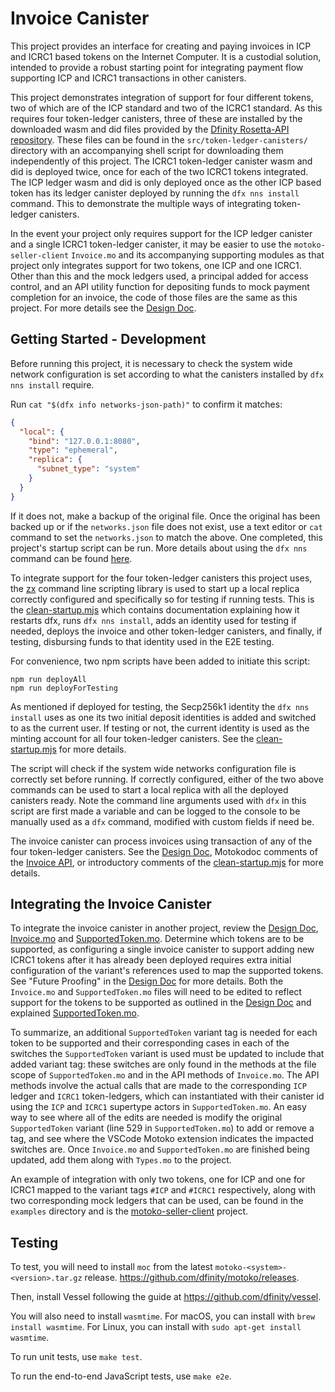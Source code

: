 # Invoice Canister

This project provides an interface for creating and paying invoices in ICP and ICRC1 based tokens on the Internet Computer. It is a custodial solution, intended to provide a robust starting point for integrating payment flow supporting ICP and ICRC1 transactions in other canisters.

This project demonstrates integration of support for four different tokens, two of which are of the ICP standard and two of the ICRC1 standard. As this requires four token-ledger canisters, three of these are installed by the downloaded wasm and did files provided by the [Dfinity Rosetta-API repository](https://github.com/dfinity/ic/tree/master/rs/rosetta-api). These files can be found in the `src/token-ledger-canisters/` directory with an accompanying shell script for downloading them independently of this project. The ICRC1 token-ledger canister wasm and did is deployed twice, once for each of the two ICRC1 tokens integrated. The ICP ledger wasm and did is only deployed once as the other ICP based token has its ledger canister deployed by running the `dfx nns install` command. This to demonstrate the multiple ways of integrating token-ledger canisters.

In the event your project only requires support for the ICP ledger canister and a single ICRC1 token-ledger canister, it may be easier to use the `motoko-seller-client` `Invoice.mo` and its accompanying supporting modules as that project only integrates support for two tokens, one ICP and one ICRC1. Other than this and the mock ledgers used, a principal added for access control, and an API utility function for depositing funds to mock payment completion for an invoice, the code of those files are the same as this project. For more details see the [Design Doc](./docs/DesignDoc.md). 

## Getting Started - Development

Before running this project, it is necessary to check the system wide network configuration is set according to what the canisters installed by `dfx nns install` require.

Run `cat "$(dfx info networks-json-path)"` to confirm it matches:

```json
{
  "local": {
    "bind": "127.0.0.1:8080",
    "type": "ephemeral",
    "replica": {
      "subnet_type": "system"
    }
  }
}
```
If it does not, make a backup of the original file. Once the original has been backed up or if the `networks.json` file does not exist, use a text editor or `cat` command to set the `networks.json` to match the above. One completed, this project's startup script can be run. More details about using the `dfx nns` command can be found [here](https://github.com/dfinity/sdk/blob/master/docs/cli-reference/dfx-nns.md). 

To integrate support for the four token-ledger canisters this project uses, the [zx](https://github.com/google/zx) command line scripting library is used to start up a local replica correctly configured and specifically so for testing if running tests. This is the [clean-startup.mjs](./clean-startup.mjs) which contains documentation explaining how it restarts dfx, runs `dfx nns install`, adds an identity used for testing if needed, deploys the invoice and other token-ledger canisters, and finally, if testing, disbursing funds to that identity used in the E2E testing.

For convenience, two npm scripts have been added to initiate this script:  

`npm run deployAll`  
`npm run deployForTesting`  

As mentioned if deployed for testing, the Secp256k1 identity the `dfx nns install` uses as one its two initial deposit identities is added and switched to as the current user. If testing or not, the current identity is used as the minting account for all four token-ledger canisters. See the [clean-startup.mjs](./clean-startup.mjs) for more details. 

The script will check if the system wide networks configuration file is correctly set before running. If correctly configured, either of the two above commands can be used to start a local replica with all the deployed canisters ready. Note the command line arguments used with `dfx` in this script are first made a variable and can be logged to the console to be manually used as a `dfx` command, modified with custom fields if need be.  

The invoice canister can process invoices using transaction of any of the four token-ledger canisters. See the [Design Doc](./docs/DesignDoc.md), Motokodoc comments of the [Invoice API](./src/invoice/Invoice.mo), or introductory comments of the [clean-startup.mjs](./clean-startup.mjs) for more details.

## Integrating the Invoice Canister

To integrate the invoice canister in another project, review the [Design Doc](./docs/DesignDoc.md), [Invoice.mo](./src/invoice/Invoice.mo) and [SupportedToken.mo](./src/invoice/modules/SupportedToken.mo). Determine which tokens are to be supported, as configuring a single invoice canister to support adding new ICRC1 tokens after it has already been deployed requires extra initial configuration of the variant's references used to map the supported tokens. See "Future Proofing" in the [Design Doc](./docs/DesignDoc.md) for more details. Both the `Invoice.mo` and `SupportedToken.mo` files will need to be edited to reflect support for the tokens to be supported as outlined in the [Design Doc](./docs/DesignDoc.md) and explained [SupportedToken.mo](./src/invoice/modules/SupportedToken.mo). 

To summarize, an additional `SupportedToken` variant tag is needed for each token to be supported and their corresponding cases in each of the switches the `SupportedToken` variant is used must be updated to include that added variant tag: these switches are only found in the methods at the file scope of `SupportedToken.mo` and in the API methods of `Invoice.mo`. The API methods involve the actual calls that are made to the corresponding `ICP` ledger and `ICRC1` token-ledgers, which can instantiated with their canister id using the `ICP` and `ICRC1` supertype actors in `SupportedToken.mo`. An easy way to see where all of the edits are needed is modify the original `SupportedToken` variant (line 529 in `SupportedToken.mo`) to add or remove a tag, and see where the VSCode Motoko extension indicates the impacted switches are. Once `Invoice.mo` and `SupportedToken.mo` are finished being updated, add them along with `Types.mo` to the project. 

An example of integration with only two tokens, one for ICP and one for ICRC1 mapped to the variant tags `#ICP` and `#ICRC1` respectively, along with two corresponding mock ledgers that can be used, can be found in the `examples` directory and is the [motoko-seller-client](./examples/motoko-seller-client/) project.

## Testing

To test, you will need to install `moc` from the latest `motoko-<system>-<version>.tar.gz` release. https://github.com/dfinity/motoko/releases.

Then, install Vessel following the guide at https://github.com/dfinity/vessel.

You will also need to install `wasmtime`. For macOS, you can install with `brew install wasmtime`. For Linux, you can install with `sudo apt-get install wasmtime`.

To run unit tests, use `make test`.

To run the end-to-end JavaScript tests, use `make e2e`. 
